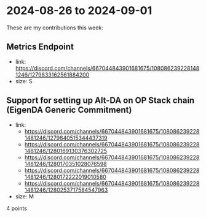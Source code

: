 # 2024-08-26 to 2024-09-01

These are my contributions this week:

## Metrics Endpoint
* link: https://discord.com/channels/667044843901681675/1080862392281481246/1279833162561884200
* size: S

## Support for setting up Alt-DA on OP Stack chain (EigenDA Generic Commitment)
* link:
  * https://discord.com/channels/667044843901681675/1080862392281481246/1279840515344437319
  * https://discord.com/channels/667044843901681675/1080862392281481246/1280169130376302725
  * https://discord.com/channels/667044843901681675/1080862392281481246/1280170351028076598
  * https://discord.com/channels/667044843901681675/1080862392281481246/1280172222019010580
  * https://discord.com/channels/667044843901681675/1080862392281481246/1280253717584547963
* size: M

4 points
